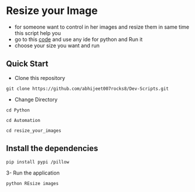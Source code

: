 # **Resize your Image**
- for someone want to control in her  images  and resize them in same time  this script help you 
- go to this [code](resize_imags.py) and use any ide for python and Run it 
- choose your size you want and run


## Quick Start
- Clone this repository
``` 
git clone https://github.com/abhijeet007rocks8/Dev-Scripts.git
```

- Change Directory
```
cd Python
```
```
cd Automation
```
```
cd resize_your_images
```
   
## Install the dependencies
```
pip install pypi /pillow
```
3- Run the application
```
python REsize images
```